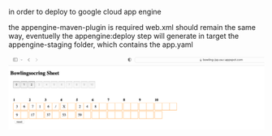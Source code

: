 in order to deploy to google cloud app engine

the appengine-maven-plugin is required
web.xml should remain the same way, eventuelly the appengine:deploy step will generate in target the appengine-staging
folder, which contains the app.yaml

![img_2.png](bowling_in_the_cloud.png)